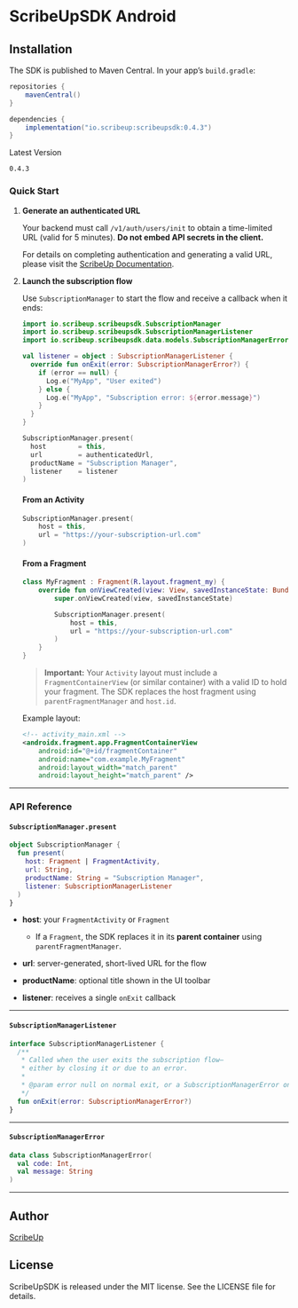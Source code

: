 # ScribeUpSDK Android

## Installation

The SDK is published to Maven Central. In your app’s `build.gradle`:

```gradle
repositories {
    mavenCentral()
}

dependencies {
    implementation("io.scribeup:scribeupsdk:0.4.3")
}
```

Latest Version
```
0.4.3
```

### Quick Start

1. **Generate an authenticated URL**

   Your backend must call `/v1/auth/users/init` to obtain a time-limited URL (valid for 5 minutes).
   **Do not embed API secrets in the client.**

   For details on completing authentication and generating a valid URL, please visit the [ScribeUp Documentation](https://docs.scribeup.io).

2. **Launch the subscription flow**

   Use `SubscriptionManager` to start the flow and receive a callback when it ends:

   ```kotlin
   import io.scribeup.scribeupsdk.SubscriptionManager
   import io.scribeup.scribeupsdk.SubscriptionManagerListener
   import io.scribeup.scribeupsdk.data.models.SubscriptionManagerError

   val listener = object : SubscriptionManagerListener {
     override fun onExit(error: SubscriptionManagerError?) {
       if (error == null) {
         Log.e("MyApp", "User exited")
       } else {
         Log.e("MyApp", "Subscription error: ${error.message}")
       }
     }
   }

   SubscriptionManager.present(
     host        = this,
     url         = authenticatedUrl,
     productName = "Subscription Manager",
     listener    = listener
   )
   ```

   #### From an Activity

   ```kotlin
   SubscriptionManager.present(
       host = this,
       url = "https://your-subscription-url.com"
   )
   ```

   #### From a Fragment

   ```kotlin
   class MyFragment : Fragment(R.layout.fragment_my) {
       override fun onViewCreated(view: View, savedInstanceState: Bundle?) {
           super.onViewCreated(view, savedInstanceState)

           SubscriptionManager.present(
               host = this,
               url = "https://your-subscription-url.com"
           )
       }
   }
   ```

   > **Important:** Your `Activity` layout must include a `FragmentContainerView` (or similar container) with a valid ID to hold your fragment. The SDK replaces the host fragment using `parentFragmentManager` and `host.id`.

   Example layout:

   ```xml
   <!-- activity_main.xml -->
   <androidx.fragment.app.FragmentContainerView
       android:id="@+id/fragmentContainer"
       android:name="com.example.MyFragment"
       android:layout_width="match_parent"
       android:layout_height="match_parent" />
   ```

---
### API Reference

#### `SubscriptionManager.present`

```kotlin
object SubscriptionManager {
  fun present(
    host: Fragment | FragmentActivity,
    url: String,
    productName: String = "Subscription Manager",
    listener: SubscriptionManagerListener
  )
}
```

* **host**: your `FragmentActivity` or `Fragment`

  * If a `Fragment`, the SDK replaces it in its **parent container** using `parentFragmentManager`.
* **url**: server-generated, short-lived URL for the flow
* **productName**: optional title shown in the UI toolbar
* **listener**: receives a single `onExit` callback

---

#### `SubscriptionManagerListener`

```kotlin
interface SubscriptionManagerListener {
  /**
   * Called when the user exits the subscription flow—
   * either by closing it or due to an error.
   *
   * @param error null on normal exit, or a SubscriptionManagerError on failure
   */
  fun onExit(error: SubscriptionManagerError?)
}
```

---
#### `SubscriptionManagerError`

```kotlin
data class SubscriptionManagerError(
  val code: Int,
  val message: String
)
```

---
## Author

[ScribeUp](https://scribeup.io)

## License
ScribeUpSDK is released under the MIT license. See the LICENSE file for details.